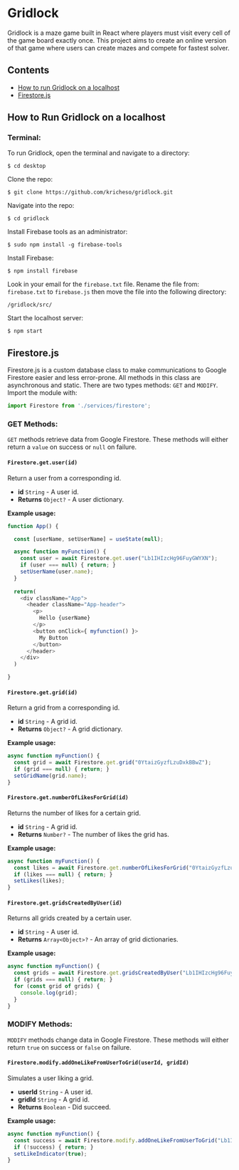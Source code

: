 # Gridlock

Gridlock is a maze game built in React where players must visit every cell of the game board exactly once. This project aims to create an online version of that game where users can create mazes and compete for fastest solver.

## Contents
* [How to run Gridlock on a localhost](#Run)
* [Firestore.js](#Firestore)

## <a name="Run" />How to Run Gridlock on a localhost

### Terminal:
To run Gridlock, open the terminal and navigate to a directory:
```
$ cd desktop
```
Clone the repo:
```
$ git clone https://github.com/kricheso/gridlock.git
```
Navigate into the repo:
```
$ cd gridlock
```
Install Firebase tools as an administrator:
```
$ sudo npm install -g firebase-tools
```
Install Firebase:
```
$ npm install firebase
```
Look in your email for the `firebase.txt` file. Rename the file from: `firebase.txt` to `firebase.js` then move the file into the following directory:
```
/gridlock/src/
```
Start the localhost server:
```
$ npm start
```

## <a name="Firestore" />Firestore.js

Firestore.js is a custom database class to make communications to Google Firestore easier and less error-prone. All methods in this class are asynchronous and static. There are two types methods: `GET` and `MODIFY`. Import the module with:
```javascript
import Firestore from './services/firestore';
```

### GET Methods:

`GET` methods retrieve data from Google Firestore.  These methods will either return a `value` on success or `null` on failure.

#### `Firestore.get.user(id)`
Return a user from a corresponding id.
* <b>id</b> `String` - A user id.
* <b>Returns</b> `Object?` - A user dictionary.

<b>Example usage:</b>
```javascript
function App() {

  const [userName, setUserName] = useState(null);

  async function myFunction() {
    const user = await Firestore.get.user("Lb1IHIzcHg96FuyGWYXN");
    if (user === null) { return; }
    setUserName(user.name);
  }
  
  return(
    <div className="App">
      <header className="App-header">
        <p>
          Hello {userName}
        </p>
        <button onClick={ myfunction() }>
          My Button
        </button>
      </header>
    </div>
  )

}
```

#### `Firestore.get.grid(id)`
Return a grid from a corresponding id.
* <b>id</b> `String` - A grid id.
* <b>Returns</b> `Object?` - A grid dictionary.

<b>Example usage:</b>
```javascript
async function myFunction() {
  const grid = await Firestore.get.grid("0YtaizGyzfLzuDxkBBwZ");
  if (grid === null) { return; }
  setGridName(grid.name);
}
```

#### `Firestore.get.numberOfLikesForGrid(id)`
Returns the number of likes for a certain grid.
* <b>id</b> `String` - A grid id.
* <b>Returns</b> `Number?` - The number of likes the grid has.

<b>Example usage:</b>
```javascript
async function myFunction() {
  const likes = await Firestore.get.numberOfLikesForGrid("0YtaizGyzfLzuDxkBBwZ");
  if (likes === null) { return; }
  setLikes(likes);
}
```

#### `Firestore.get.gridsCreatedByUser(id)`
Returns all grids created by a certain user.
* <b>id</b> `String` - A user id.
* <b>Returns</b> `Array<Object>?` - An array of grid dictionaries.

<b>Example usage:</b>
```javascript
async function myFunction() {
  const grids = await Firestore.get.gridsCreatedByUser("Lb1IHIzcHg96FuyGWYXN");
  if (grids === null) { return; }
  for (const grid of grids) {
    console.log(grid);
  }
}
```

### MODIFY Methods:

```MODIFY``` methods change data in Google Firestore. These methods will either return `true` on success or ```false``` on failure.

#### `Firestore.modify.addOneLikeFromUserToGrid(userId, gridId)`
Simulates a user liking a grid.
* <b>userId</b> `String` - A user id.
* <b>gridId</b> `String` - A grid id.
* <b>Returns</b> `Boolean` - Did succeed.

<b>Example usage:</b>
```javascript
async function myFunction() {
  const success = await Firestore.modify.addOneLikeFromUserToGrid("Lb1IHIzcHg96FuyGWYXN", "0YtaizGyzfLzuDxkBBwZ");
  if (!success) { return; }
  setLikeIndicator(true);
}
```
